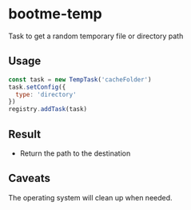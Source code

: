 # bootme-temp

Task to get a random temporary file or directory path

## Usage

```js
const task = new TempTask('cacheFolder')
task.setConfig({
  type: 'directory'
})
registry.addTask(task)
```

## Result

- Return the path to the destination

## Caveats

The operating system will clean up when needed.
